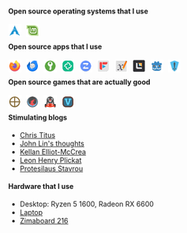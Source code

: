 <!-- SHIELDS -->
<!-- http://shields.io -->

<!-- #### Info ? -->
<!-- - 🔭 I’m currently working on [Lite XL Project Template Manager](https://github.com/PerilousBooklet/lite-xl-ptm) -->
<!-- - 🌱 I’m currently learning Lua -->
<!-- - 👯 I’m looking to collaborate on ? -->
<!-- - 🤔 I’m looking for help with documenting Lite XL -->
<!-- - 💬 Ask me about Arch Linux, ? -->
<!-- - 📫 How to reach me: @perilousbooklet:matrix.org -->
<!-- - 😄 Pronouns: he/him -->
<!-- - ⚡ Fun fact: ? -->

#### Open source operating systems that I use
[<img align="left" alt="Arch Linux" width="26px" src="./icons/arch.svg" style="padding-right:10px;" />][arch]
[<img align="left" alt="Linux Mint" width="26px" src="./icons/linux-mint.svg" style="padding-right:10px;" />][linux-mint]

<br />

<!-- #### Open source services that I use -->
<!-- [Fontello](https://fontello.com/) -->
<!-- [Mythic Table](https://www.mythictable.com/) -->

#### Open source apps that I use
[<img align="left" alt="Firefox" width="26px" src="./icons/firefox.svg" style="padding-right:10px;" />][firefox]
[<img align="left" alt="Thunderbird" width="26px" src="./icons/thunderbird.svg" style="padding-right:10px;" />][thunderbird]
[<img align="left" alt="KeepassXC" width="26px" src="./icons/keepassxc.svg" style="padding-right:10px;" />][keepassxc]
[<img align="left" alt="Element Desktop" width="26px" src="./icons/element-desktop-bin.svg" style="padding-right:10px;" />][element-desktop]
[<img align="left" alt="Zulip" width="26px" src="./icons/zulip.svg" style="padding-right:10px;" />][zulip]
[<img align="left" alt="FreeTube" width="26px" src="./icons/freetube-bin.svg" style="padding-right:10px;" />][freetube]
[<img align="left" alt="Xournal++" width="26px" src="./icons/xournalpp.svg" style="padding-right:10px;" />][xournalpp]
[<img align="left" alt="Lite XL" width="26px" src="./icons/lite-xl.svg" style="padding-right:10px;" />][lite-xl]
[<img align="left" alt="Godot" width="26px" src="./icons/godot.svg" style="padding-right:10px;" />][godot]
[<img align="left" alt="Heroic Games Launcher" width="26px" src="./icons/heroic-games-launcher.svg" style="padding-right:10px;" />][heroic-games-launcher]

<br />

#### Open source games that are actually good
[<img align="left" alt="0AD" width="26px" src="./icons/0ad.svg" style="padding-right:10px;" />][0ad]
[<img align="left" alt="Xonotic" width="26px" src="./icons/xonotic.svg" style="padding-right:10px;" />][xonotic]
[<img align="left" alt="SuperTuxKart" width="26px" src="./icons/supertuxkart.svg" style="padding-right:10px;" />][supertuxkart]
[<img align="left" alt="Veloren" width="26px" src="./icons/veloren.svg" style="padding-right:10px;" />][veloren]

<br />

#### Stimulating blogs
- [Chris Titus](https://christitus.com/)
- [John Lin's thoughts](https://voxely.net/blog/)
- [Kellan Elliot-McCrea](https://laughingmeme.org/)
- [Leon Henry Plickat](https://leon_plickat.srht.site/writing.html)
- [Protesilaus Stavrou](https://protesilaos.com/)

#### Hardware that I use
- Desktop: Ryzen 5 1600, Radeon RX 6600
- [Laptop][laptop]
- [Zimaboard 216][zimaboard216]

<!-- Bibliography -->

<!-- Operating systems -->
[arch]: https://archlinux.org/
[linux-mint]: https://www.linuxmint.com/

<!-- Apps -->
[firefox]: https://www.mozilla.org/en-US/firefox/new/
[thunderbird]: https://www.thunderbird.net/en-US/
[keepassxc]: https://keepassxc.org/
[element-desktop]: https://element.io/
[zulip]: https://zulip.com/
[freetube]: https://freetubeapp.io/
[xournalpp]: https://xournalpp.github.io/
[lite-xl]: https://lite-xl.com/
[godot]: https://godotengine.org/
[heroic-games-launcher]: https://heroicgameslauncher.com/

[0ad]: https://play0ad.com/
[xonotic]: https://xonotic.org/
[supertuxkart]: https://supertuxkart.net/Main_Page
[veloren]: https://veloren.net/

<!-- Hardware -->
[laptop]: https://laptopwithlinux.com/
[zimaboard216]: https://shop.zimaboard.com/products/zimaboard-single-board-server

<!-- Books -->
<!-- [b1]:  -->
 
<!--
**PerilousBooklet/PerilousBooklet** is a ✨ _special_ ✨ repository because its `README.md` (this file) appears on your GitHub profile.

Here are some ideas to get you started:

- 🔭 I’m currently working on ...
- 🌱 I’m currently learning ...
- 👯 I’m looking to collaborate on ...
- 🤔 I’m looking for help with ...
- 💬 Ask me about ...
- 📫 How to reach me: ...
- 😄 Pronouns: ...
- ⚡ Fun fact: ...
-->
